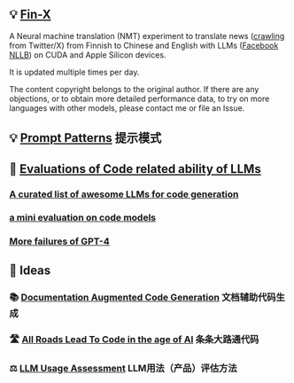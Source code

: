 ## 💡 [Fin-X](https://ai-llm.github.io/fin-x/)
A Neural machine translation (NMT) experiment to translate news ([crawling](https://github.com/luweigen/selenium-crawler) from Twitter/X) from Finnish to Chinese and English with LLMs ([Facebook NLLB](https://ai.meta.com/research/no-language-left-behind/)) on CUDA and Apple Silicon devices.

It is updated multiple times per day.

The content copyright belongs to the original author. If there are any objections, or to obtain more detailed performance data, to try on more languages with other models, please contact me or file an Issue.

## 💡 [Prompt Patterns](https://ai-llm.github.io/prompt-patterns/) 提示模式

## 🚦 [Evaluations of Code related ability of LLMs](https://github.com/AI-LLM/ai-llm.github.io/blob/main/CodeEval.md)
### [A curated list of awesome LLMs for code generation](https://github.com/AI-LLM/ai-llm.github.io/blob/main/Code-LLM-alternatives.md) 
### [a mini evaluation on code models](mini-code-evaluation.html)
### [More failures of GPT-4](https://github.com/AI-LLM/ai-llm.github.io/blob/main/GPT-4-failure.md) 

## 🧠 Ideas
### 📚 [Documentation Augmented Code Generation](https://github.com/AI-LLM/ai-llm.github.io/blob/main/doc-code.md) 文档辅助代码生成

### 🛣️ [All Roads Lead To Code in the age of AI](https://github.com/AI-LLM/ai-llm.github.io/blob/main/Code-Generation.md) 条条大路通代码

### ⚖️ [LLM Usage Assessment](https://github.com/AI-LLM/ai-llm.github.io/blob/main/LLM-usage-assessment.md) LLM用法（产品）评估方法
